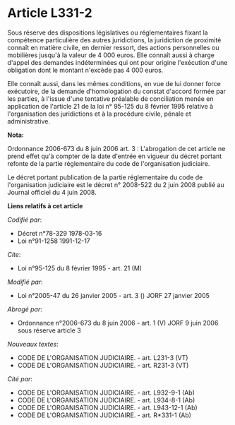 # Article L331-2

Sous réserve des dispositions législatives ou réglementaires fixant la compétence particulière des autres juridictions, la
juridiction de proximité connaît en matière civile, en dernier ressort, des actions personnelles ou mobilières jusqu'à la
valeur de 4 000 euros. Elle connaît aussi à charge d'appel des demandes indéterminées qui ont pour origine l'exécution d'une
obligation dont le montant n'excède pas 4 000 euros.

Elle connaît aussi, dans les mêmes conditions, en vue de lui donner force exécutoire, de la demande d'homologation du constat
d'accord formée par les parties, à l'issue d'une tentative préalable de conciliation menée en application de l'article 21 de
la loi n° 95-125 du 8 février 1995 relative à l'organisation des juridictions et à la procédure civile, pénale et
administrative.

**Nota:**

Ordonnance 2006-673 du 8 juin 2006 art. 3 : L'abrogation de cet article ne prend effet qu'à compter de la date d'entrée en
vigueur du décret portant refonte de la partie réglementaire du code de l'organisation judiciaire.

Le décret portant publication de la partie réglementaire du code de l'organisation judiciaire est le décret n° 2008-522 du 2
juin 2008 publié au Journal officiel du 4 juin 2008.

**Liens relatifs à cet article**

_Codifié par_:

  - Décret n°78-329 1978-03-16
  - Loi n°91-1258 1991-12-17

_Cite_:

  - Loi n°95-125 du 8 février 1995 - art. 21 (M)

_Modifié par_:

  - Loi n°2005-47 du 26 janvier 2005 - art. 3 () JORF 27 janvier 2005

_Abrogé par_:

  - Ordonnance n°2006-673 du 8 juin 2006 - art. 1 (V) JORF 9 juin 2006 sous réserve article 3

_Nouveaux textes_:

  - CODE DE L'ORGANISATION JUDICIAIRE. - art. L231-3 (VT)
  - CODE DE L'ORGANISATION JUDICIAIRE. - art. R231-3 (VT)

_Cité par_:

  - CODE DE L'ORGANISATION JUDICIAIRE. - art. L932-9-1 (Ab)
  - CODE DE L'ORGANISATION JUDICIAIRE. - art. L934-8-1 (Ab)
  - CODE DE L'ORGANISATION JUDICIAIRE. - art. L943-12-1 (Ab)
  - CODE DE L'ORGANISATION JUDICIAIRE. - art. R*331-1 (Ab)
